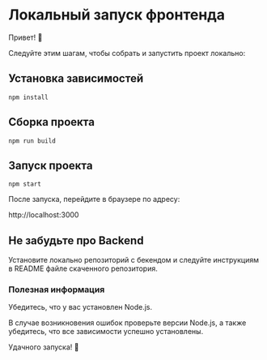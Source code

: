 # Локальный запуск фронтенда

Привет! 👋

Следуйте этим шагам, чтобы собрать и запустить проект локально:

## Установка зависимостей
```
npm install
```
## Сборка проекта
```
npm run build
```
## Запуск проекта
```
npm start
```
После запуска, перейдите в браузере по адресу:

http://localhost:3000

## Не забудьте про Backend
Установите локально репозиторий с бекендом и следуйте инструкциям в README файле скаченного репозитория.

### Полезная информация

Убедитесь, что у вас установлен Node.js.

В случае возникновения ошибок проверьте версии Node.js, а также убедитесь, что все зависимости успешно установлены.

Удачного запуска! 🚀

